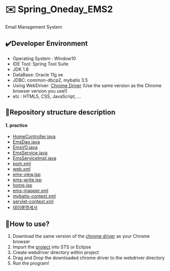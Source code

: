 # :envelope: Spring_Oneday_EMS2
Email Management System

## :heavy_check_mark:Developer Environment
 
  - Operating System : Window10
  - IDE Tool: Spring Tool Suite
  - JDK 1.8
  - DataBase: Oracle 11g xe
  - JDBC: common-dbcp2, mybatis 3.5
  - Using WebDriver: [Chrome Driver](https://chromedriver.chromium.org/downloads) 
    (Use the same version as the Chrome browser version you use!)
  - etc : HTML5, CSS, JavaScript, ...

## :floppy_disk:Repository structure description
#### 1. practice
  - [HomeController.java](https://github.com/shju0317/Spring_Oneday_EMS2/blob/master/src/main/java/com/biz/ems/controller/HomeController.java)
  - [EmsDao.java](https://github.com/shju0317/Spring_Oneday_EMS2/blob/master/src/main/java/com/biz/ems/mapper/EmsDao.java)
  - [EmsVO.java](https://github.com/shju0317/Spring_Oneday_EMS2/blob/master/src/main/java/com/biz/ems/model/EmsVO.java)
  - [EmsService.java](https://github.com/shju0317/Spring_Oneday_EMS2/blob/master/src/main/java/com/biz/ems/service/EmsService.java)
  - [EmsServiceImpl.java](https://github.com/shju0317/Spring_Oneday_EMS2/blob/master/src/main/java/com/biz/ems/service/EmsServiceImpl.java)
  - [pom.xml](https://github.com/shju0317/Spring_Oneday_EMS2/blob/master/pom.xml)
  - [web.xml](https://github.com/shju0317/Spring_Oneday_EMS2/blob/master/src/main/webapp/WEB-INF/web.xml)
  - [ems-view.jsp](https://github.com/shju0317/Spring_Oneday_EMS2/blob/master/src/main/webapp/WEB-INF/views/ems-view.jsp)
  - [ems-write.jsp](https://github.com/shju0317/Spring_Oneday_EMS2/blob/master/src/main/webapp/WEB-INF/views/ems-write.jsp)
  - [home.jsp](https://github.com/shju0317/Spring_Oneday_EMS2/blob/master/src/main/webapp/WEB-INF/views/home.jsp)
  - [ems-mapper.xml](https://github.com/shju0317/Spring_Oneday_EMS2/blob/master/src/main/webapp/WEB-INF/spring/mapper/ems-mapper.xml)
  - [mybatis-context.xml](https://github.com/shju0317/Spring_Oneday_EMS2/blob/master/src/main/webapp/WEB-INF/spring/appServlet/mybatis-context.xml)
  - [servlet-context.xml](https://github.com/shju0317/Spring_Oneday_EMS2/blob/master/src/main/webapp/WEB-INF/spring/appServlet/servlet-context.xml)
  - [테이블명세서](https://github.com/shju0317/Spring_Oneday_EMS2/blob/master/EMS_%ED%85%8C%EC%9D%B4%EB%B8%94%EB%AA%85%EC%84%B8.xlsx)

## :speech_balloon:How to use?

1. Download the same version of the [chrome driver](https://chromedriver.chromium.org/downloads) as your Chrome browser
2. Import the [project](https://github.com/shju0317/Spring_Oneday_EMS2) into STS or Eclipse
3. Create webdriver directory within project
4. Drag and Drop the downloaded chrome driver to the webdriver directory
5. Run the program!
